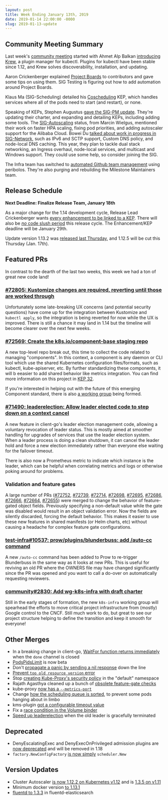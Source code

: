 ```yaml
---
layout: post
title: Week Ending January 13th, 2019
date: 2019-01-14 22:00:00 -0000
slug: 2019-01-13-update
---
```


## Community Meeting Summary

Last week's [community meeting](http://bit.ly/k8scommunity) started with Ahmet Alp Balkan [introducing Krew](https://docs.google.com/presentation/d/1TTSdInmHbchyAK6lzkVQCUpQNDJcxe6SZGEB5IfRq10/edit#slide=id.p), a plugin manager for kubectl.  Plugins for kubectl have been stable since 1.12, and Krew solves discoverability, installation, and updating.

Aaron Crickenberger explained [Project Boards](https://help.github.com/articles/about-project-boards/) to contributors and gave some tips on using them. SIG Testing is figuring out how to add automation around Project Boards.

Klaus Ma (SIG-Scheduling) detailed his [Coscheduling](https://github.com/kubernetes/enhancements/blob/master/keps/sig-scheduling/34-20180703-coscheduling.md) KEP, which handles services where all of the pods need to start (and restart), or none.

Speaking of KEPs, Stephen Augustus [gave the SIG-PM update](https://docs.google.com/presentation/d/1IcrTbZCGlZGZKnBO6srYqPZiwGrDdUnacm7OlF5GM1o/edit?usp=sharing).  They're updating their charter, and expanding and detailing KEPs, including adding some tools. The [SIG-Autoscaling](https://github.com/kubernetes/community/tree/master/sig-autoscaling) status, from Marcin Wielgus, mentioned their work on faster HPA scaling, fixing pod priorities, and adding autoscaler support for the Alibaba Cloud. Bowei Du [talked about work in progress in SIG-Network](https://docs.google.com/presentation/d/13l5gb7MtieQkkMwUGAV5mxip_mGmgvI-_b41WLOhShg/edit), such as IPv6 and SCTP support, Custom DNS policy, and node-local DNS caching.  This year, they plan to tackle dual stack networking, an Ingress overhaul, node-local services, and multicast and Windows support.  They could use some help, so consider joining the SIG.

The Infra team has switched to [automated Github team management](https://groups.google.com/forum/#!topic/kubernetes-dev/dwHkzW6QyTU) using peribolos.  They're also purging and rebuilding the Milestone Maintainers team.

## Release Schedule

**Next Deadline: Finalize Release Team, January 18th**

As a major change for the 1.14 development cycle, Release Lead Crickenberger wants [every enhancement to be linked to a KEP](https://docs.google.com/document/d/1BlmHq5uPyBUDlppYqAAzslVbAO8hilgjqZUTaNXUhKM/edit#).  There will also be [*no* code slush period](https://github.com/kubernetes/community/pull/3090) this release cycle.  The Enhancement/KEP deadline will be January 29th.

Update version 1.13.2 was [released last Thursday](https://github.com/kubernetes/kubernetes/releases/tag/v1.13.2), and 1.12.5 will be cut this Thursday (Jan. 17th).

## Featured PRs

In contrast to the dearth of the last two weeks, this week we had a ton of great new code land!

### [#72805: Kustomize changes are required, reverting until those are worked through](https://github.com/kubernetes/kubernetes/pull/72805)

Unfortunately some late-breaking UX concerns (and potential security questions) have come up for the integration between Kustomize and `kubectl apply`, so the integration is being reverted for now while the UX is improved. There is still a chance it may land in 1.14 but the timeline will become clearer over the next few weeks.

### [#72569: Create the k8s.io/component-base staging repo](https://github.com/kubernetes/kubernetes/pull/72569)

A new top-level repo break out, this time to collect the code related to managing "components". In this context, a component is any daemon or CLI tool which use the shared Kubernetes configuration files/formats, such as kubectl, kube-apiserver, etc. By further standardizing these components, it will b eeasier to add shared behavior like metrics integration. You can find more information on this project in [KEP 32](https://github.com/kubernetes/enhancements/blob/master/keps/sig-cluster-lifecycle/0032-create-a-k8s-io-component-repo.md).

If you're interested in helping out with the future of this emerging Component standard, there is also [a working group](https://github.com/kubernetes/community/pull/3008) being formed.

### [#71490: leaderelection: Allow leader elected code to step down on a context cancel](https://github.com/kubernetes/kubernetes/pull/71490)

A new feature in client-go's leader election management code, allowing a voluntary revocation of leader status. This is mostly aimed at smoother handling for upgrades of services that use the leader election system. When a leader process is doing a clean shutdown, it can cancel the leader hold and force a new election immediately rather than everyone else waiting for the failover timeout.

There is also now a Prometheus metric to indicate which instance is the leader, which can be helpful when correlating metrics and logs or otherwise poking around for problems.

### Validation and feature gates

A large number of PRs ([#72752](https://github.com/kubernetes/kubernetes/pull/72752), [#72739](https://github.com/kubernetes/kubernetes/pull/72739), [#72714](https://github.com/kubernetes/kubernetes/pull/72714), [#72698](https://github.com/kubernetes/kubernetes/pull/72698), [#72695](https://github.com/kubernetes/kubernetes/pull/72695), [#72686](https://github.com/kubernetes/kubernetes/pull/72686), [#72666](https://github.com/kubernetes/kubernetes/pull/72666), [#72664](https://github.com/kubernetes/kubernetes/pull/72664), [#72655](https://github.com/kubernetes/kubernetes/pull/72655)) were merged to change the behavior of feature-gated object fields. Previously specifying a non-default value while the gate was disabled would result in an object validation error. Now the fields are silently discarded, forcing the default behavior. This makes it easier to use these new features in shared manifests (or Helm charts, etc) without causing a headache for complex feature gate configurations.

### [test-infra#10537: prow/plugins/blunderbuss: add /auto-cc command](https://github.com/kubernetes/test-infra/pull/10537)

A new `/auto-cc` command has been added to Prow to re-trigger Blunderbuss in the same way as it looks at new PRs. This is useful for reviving an old PR where the OWNERS file may have changed significantly since the PR was opened and you want to call a do-over on automatically requesting reviewers.

### [community#2830: Add wg-k8s-infra with draft charter](https://github.com/kubernetes/community/pull/2830)

Still in the early stages of formation, the new `k8s-infra` working group will spearhead the efforts to move critical project infrastructure from (mostly) Google control to the CNCF. Still much work to do, but great to see our project structure helping to define the transition and keep it smooth for everyone!

## Other Merges

* In a breaking change in client-go, [WaitFor function returns immediately](https://github.com/kubernetes/kubernetes/pull/72364) when the `done` channel is closed
* [PodsPidsLimit](https://github.com/kubernetes/kubernetes/pull/72076) is now beta
* Don't [propagate a panic by sending a nil response](https://github.com/kubernetes/kubernetes/pull/72856) down the line
* [Prevent `too old resource version` error](https://github.com/kubernetes/kubernetes/pull/72825)
* Stop [creating Kube-Proxy's security policy](https://github.com/kubernetes/kubernetes/pull/72761) in the "default" namespace
* Rajath Agasthya cleaned up a bunch of [obsolete feature-gate checks](https://github.com/kubernetes/kubernetes/pulls?utf8=%E2%9C%93&q=is%3Apr+merged%3A%3E2019-01-07+feature+gate+author%3Arajathagasthya)
* kube-proxy [now has a `--metrics-port`](https://github.com/kubernetes/kubernetes/pull/72682)
* Change [how the scheduling queue is sorted](https://github.com/kubernetes/kubernetes/pull/72619), to prevent some pods hanging about in limbo
* kms-plugin [got a configurable timeout value](https://github.com/kubernetes/kubernetes/pull/72540)
* Fix a [race condition in the Volume binder](https://github.com/kubernetes/kubernetes/pull/72045)
* [Speed up leaderelection](https://github.com/kubernetes/kubernetes/pull/71490) when the old leader is gracefully terminated

## Deprecated

* DenyEscalatingExec and DenyExecOnPrivileged admission plugins are [now deprecated](https://github.com/kubernetes/kubernetes/pull/72737) and will be removed in 1.18
* `factory.NewConfigFactory` [is now simply](https://github.com/kubernetes/kubernetes/pull/71875) `scheduler.New`

## Version Updates

* Cluster Autoscaler [is now 1.12.2 on Kubernetes v1.12](https://github.com/kubernetes/kubernetes/pull/72882) and is [1.3.5 on v1.11](https://github.com/kubernetes/kubernetes/pull/72579)
* Minimum docker version [to 1.13.1](https://github.com/kubernetes/kubernetes/pull/72831)
* [fluentd to 1.3.3](https://github.com/kubernetes/kubernetes/pull/71180) in fluentd-elasticsearch
